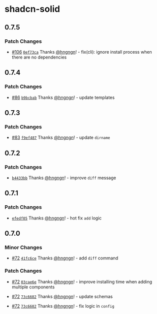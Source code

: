 # shadcn-solid

## 0.7.5

### Patch Changes

- [#106](https://github.com/hngngn/shadcn-solid/pull/106) [`0ef73ca`](https://github.com/hngngn/shadcn-solid/commit/0ef73caf5694b71f481a122660ebfcafd8d1cfb4) Thanks [@hngngn](https://github.com/hngngn)! - fix(cli): ignore install process when there are no dependencies

## 0.7.4

### Patch Changes

- [#86](https://github.com/hngngn/shadcn-solid/pull/86) [`b9bcbab`](https://github.com/hngngn/shadcn-solid/commit/b9bcbab47fee4306a4dda697083824d86526a2ff) Thanks [@hngngn](https://github.com/hngngn)! - update templates

## 0.7.3

### Patch Changes

- [#83](https://github.com/hngngn/shadcn-solid/pull/83) [`f9ef487`](https://github.com/hngngn/shadcn-solid/commit/f9ef4877ebc4bfaff9187dbdc1d919b2c633eade) Thanks [@hngngn](https://github.com/hngngn)! - update `dirname`

## 0.7.2

### Patch Changes

- [`b4433bb`](https://github.com/hngngn/shadcn-solid/commit/b4433bb6398c874b6781d241b26531ec4011a8fd) Thanks [@hngngn](https://github.com/hngngn)! - improve `diff` message

## 0.7.1

### Patch Changes

- [`efedf05`](https://github.com/hngngn/shadcn-solid/commit/efedf057cd18bff389f1775f3c8e265fb59eb6c0) Thanks [@hngngn](https://github.com/hngngn)! - hot fix `add` logic

## 0.7.0

### Minor Changes

- [#72](https://github.com/hngngn/shadcn-solid/pull/72) [`41fc6ce`](https://github.com/hngngn/shadcn-solid/commit/41fc6ce410f3cdd9ab11f1b2f13cd0252c9d3164) Thanks [@hngngn](https://github.com/hngngn)! - add `diff` command

### Patch Changes

- [#72](https://github.com/hngngn/shadcn-solid/pull/72) [`03cae6e`](https://github.com/hngngn/shadcn-solid/commit/03cae6e16dda24250f4b210c5ca7c5fdee390c93) Thanks [@hngngn](https://github.com/hngngn)! - improve installing time when adding multiple components

- [#72](https://github.com/hngngn/shadcn-solid/pull/72) [`73c6602`](https://github.com/hngngn/shadcn-solid/commit/73c6602059c9ebbd43aaf60cc29c0142f995fd48) Thanks [@hngngn](https://github.com/hngngn)! - update schemas

- [#72](https://github.com/hngngn/shadcn-solid/pull/72) [`73c6602`](https://github.com/hngngn/shadcn-solid/commit/73c6602059c9ebbd43aaf60cc29c0142f995fd48) Thanks [@hngngn](https://github.com/hngngn)! - fix logic in `config`
